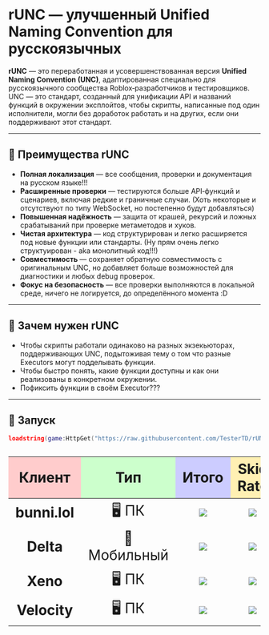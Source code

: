 # rUNC — улучшенный Unified Naming Convention для русскоязычных

**rUNC** — это переработанная и усовершенствованная версия **Unified Naming Convention (UNC)**, адаптированная специально для русскоязычного сообщества Roblox‑разработчиков и тестировщиков.  
UNC — это стандарт, созданный для унификации API и названий функций в окружении эксплойтов, чтобы скрипты, написанные под один исполнители, могли без доработок работать и на других, если они поддерживают этот стандарт.

---

## 🔹 Преимущества rUNC

- **Полная локализация** — все сообщения, проверки и документация на русском языке!!!
- **Расширенные проверки** — тестируются больше API‑функций и сценариев, включая редкие и граничные случаи. (Хоть некоторые и отсутствуют по типу WebSocket, но постепенно будут добавляться)
- **Повышенная надёжность** — защита от крашей, рекурсий и ложных срабатываний при проверке метаметодов и хуков.
- **Чистая архитектура** — код структурирован и легко расширяется под новые функции или стандарты. (Ну прям очень легко структуирован - aka монолитный код!!!)
- **Совместимость** — сохраняет обратную совместимость с оригинальным UNC, но добавляет больше возможностей для диагностики и любых debug проверок.
- **Фокус на безопасность** — все проверки выполняются в локальной среде, ничего не логируется, до определённого момента :D

---

## 📌 Зачем нужен rUNC

- Чтобы скрипты работали одинаково на разных экзекьюторах, поддерживающих UNC, подытоживая тему о том что разные Executors могут подделывать функции.
- Чтобы быстро понять, какие функции доступны и как они реализованы в конкретном окружении.
- Пофиксить функции в своём Executor???

---

## 🚀 Запуск

```lua
loadstring(game:HttpGet("https://raw.githubusercontent.com/TesterTD/rUNC/main/rUNC.lua"))()
```

<table style="font-size:28px; text-align:center;">
  <thead>
    <tr>
      <th style="background-color:#ffcccc;">Клиент</th>
      <th style="background-color:#ccffcc;">Тип</th>
      <th style="background-color:#ccccff;">Итого</th>
      <th style="background-color:#fff0b3;">Skid Rate</th>
      <th style="background-color:#e0ccff;">Обновление</th>
      <th style="background-color:#ffd9b3;">Статус</th>
    </tr>
  </thead>
  <tbody>
    <tr>
      <td><b>bunni.lol</b></td>
      <td>🖥 ПК</td>
      <td><img src="https://img.shields.io/badge/268%2F317-84%25-00ff99"></td>
      <td><img src="https://img.shields.io/badge/35%2F317-11%25-00ff99"></td>
      <td><img src="https://img.shields.io/badge/Обновлено-08.09.2025-1e90ff"></td>
      <td><img src="https://img.shields.io/badge/Отличный%20executor-00ff99"></td>
    </tr>
    <tr>
      <td><b>Delta</b></td>
      <td>📱 Мобильный</td>
      <td><img src="https://img.shields.io/badge/239%2F286-83%25-32cd32"></td>
      <td><img src="https://img.shields.io/badge/39%2F286-13%25-32cd32"></td>
      <td><img src="https://img.shields.io/badge/Обновлено-08.09.2025-1e90ff"></td>
      <td><img src="https://img.shields.io/badge/Норм%20Executor-32cd32"></td>
    </tr>
    <tr>
      <td><b>Xeno</b></td>
      <td>🖥 ПК</td>
      <td><img src="https://img.shields.io/badge/159%2F234-67%25-ffd700"></td>
      <td><img src="https://img.shields.io/badge/50%2F234-21%25-ffa500"></td>
      <td><img src="https://img.shields.io/badge/Обновлено-08.09.2025-1e90ff"></td>
      <td><img src="https://img.shields.io/badge/Подделывают%20некоторые%20функции%2C%20но%20неплохо%20для%20Level%203-ffd700"></td>
    </tr>
    <tr>
      <td><b>Velocity</b></td>
      <td>🖥 ПК</td>
      <td><img src="https://img.shields.io/badge/Провалился%20на%20половине%20теста-ff0000"></td>
      <td><img src="https://img.shields.io/badge/Отвратительные%20метаметод%20хуки%20%F0%9F%98%A1-ff0000"></td>
      <td><img src="https://img.shields.io/badge/Обновлено-08.09.2025-1e90ff"></td>
      <td><img src="https://img.shields.io/badge/%F0%9F%92%80%20Параша%20Полная-critical"></td>
    </
